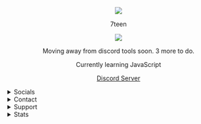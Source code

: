 <p align="center">  
<img src="https://media.discordapp.net/attachments/813341662545313832/813343404507267092/pokemon_pixel.gif">
</p>
<p align="center">
    7teen
<p align="center">  
<img src="https://komarev.com/ghpvc/?username=17teen&color=grey">
</p>
<p align="center">
Moving away from discord tools soon. 3 more to do.
<p align="center"> 
<p align="center">
Currently learning JavaScript
<p align="center">
<a href="https://discord.gg/4nSYqZ8KAA">Discord Server</a>
<details>
  <summary>Socials</summary>
    <p align="center">
    Socials:
<p align="center"> 
    ﹒
    <a href="https://www.youtube.com/channel/UC4PEPbLPaLkiJf4Y-uZ9p9Q">Youtube</a>
    ﹒
    <a href="https://steamcommunity.com/id/seven777teen/">Steam</a>
    ﹒
    <a href="https://www.instagram.com/iluvlovell/">Instagram</a>
    ﹒
</p>
</details>
<details>
  <summary>Contact</summary>
    <p align="center">
    Contact Me Through:
<p align="center"> 
    ﹒
    <a href="https://discord.com/users/709827684888215582">Discord</a>
    ﹒
    <a href="https://t.me/clairvoyant7teen">Telegram</a>
    ﹒
<p align="center">
Best way to reach me is telegram or joining my discord server then DMing me. I don't accept friend requests.
</p>
</details>
<details>
  <summary>Support</summary>
    <p align="center">
    Support Me If You Wish:
<p align="center"> 
    ﹒
    <a href="https://discord.com/api/oauth2/authorize?client_id=756843873795571863&permissions=134604871&scope=bot">Invite my bot lovell (verified)</a>
    ﹒
    <a href="https://www.youtube.com/channel/UCCI1R8tieH6uL9nF0GgiqjQ">Editing Channel</a>
    ﹒
    <a href="https://discord.gg/CCe5cFtsq7">My Main Discord Server</a>
    ﹒
</p>
</details>

<details>
  <summary>Stats</summary>
  <img src="https://github-readme-stats.vercel.app/api?username=17teen&show_icons=true&count_private=true&hide_title=true">
  <img src="https://github-readme-stats.vercel.app/api/top-langs/?username=17teen">
</details>
